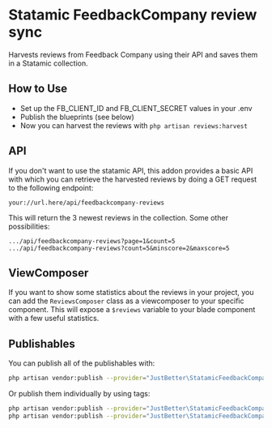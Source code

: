 # Statamic FeedbackCompany review sync

Harvests reviews from Feedback Company using their API and saves them in a Statamic collection.

## How to Use

- Set up the FB_CLIENT_ID and FB_CLIENT_SECRET values in your .env
- Publish the blueprints (see below)
- Now you can harvest the reviews with `php artisan reviews:harvest`

## API

If you don't want to use the statamic API, this addon provides a basic API with which you can retrieve the harvested reviews by doing a GET request to the following endpoint:

```
your://url.here/api/feedbackcompany-reviews
```

This will return the 3 newest reviews in the collection. Some other possibilities:

```
.../api/feedbackcompany-reviews?page=1&count=5
.../api/feedbackcompany-reviews?count=5&minscore=2&maxscore=5
```

## ViewComposer

If you want to show some statistics about the reviews in your project, you can add the `ReviewsComposer` class as a viewcomposer to your specific component. This will expose a `$reviews` variable to your blade component with a few useful statistics.

## Publishables

You can publish all of the publishables with:

```sh
php artisan vendor:publish --provider="JustBetter\StatamicFeedbackCompany\ServiceProvider"
```

Or publish them individually by using tags:

```sh
php artisan vendor:publish --provider="JustBetter\StatamicFeedbackCompany\ServiceProvider" --tag="blueprints"
php artisan vendor:publish --provider="JustBetter\StatamicFeedbackCompany\ServiceProvider" --tag="config"
```